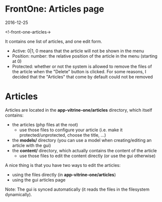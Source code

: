 FrontOne: Articles page
=======================
2016-12-25


<!-front-one-articles->



It contains one list of articles, and one edit form.

- Active: 0|1, 0 means that the article will not be shown in the menu
- Position: number: the relative position of the article in the menu (starting at 0)
- Protected: whether or not the system is allowed to remove the files of the article 
        when the "Delete" button is clicked.
        For some reasons, I decided that the "Articles" that come by default
        could not be removed
        


Articles
==============

Articles are located in the **app-vitrine-one/articles** directory, which itself contains:

- the articles (php files at the root)
    - use those files to configure your article (i.e. make it protected/unprotected, choose the title, ...)
- the **models/** directory (you can use a model when creating/editing an article with the gui)
- the **content/** directory, which actually contains the content of the article
    - use those files to edit the content directly (or use the gui otherwise)
    
    
A nice thing is that you have two ways to edit the articles:

- using the files directly (in **app-vitrine-one/articles**)
- using the gui articles page


Note: The gui is synced automatically (it reads the files in the filesystem dynamically).













